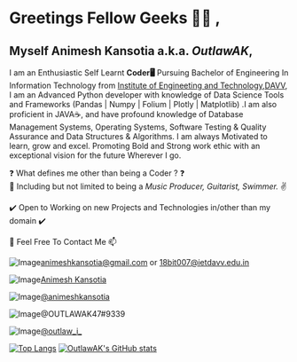 # Greetings Fellow Geeks 👋😁 ,


## Myself **Animesh Kansotia** a.k.a. **_OutlawAK_**,


I am an Enthusiastic Self Learnt **Coder🖥️** Pursuing Bachelor of Engineering In Information Technology from [Institute of Engineeting and Technology,DAVV](https://www.ietdavv.edu.in/), I am an Advanced Python developer with knowledge of Data Science Tools and Frameworks (Pandas | Numpy | Folium | Plotly | Matplotlib) .I am also proficient in JAVA☕, and have profound knowledge of Database Management Systems, Operating Systems, Software Testing & Quality Assurance and Data Structures & Algorithms. I am always Motivated to learn, grow and excel. Promoting Bold and Strong work ethic with an exceptional vision for the future Wherever I go.


❓ What defines me other than being a Coder ? ❓  
🤞 Including but not limited to being a _Music Producer, Guitarist, Swimmer._ ✌️ 


✔️ Open to Working on new Projects and Technologies in/other than my domain ✔️


🤙 Feel Free To Contact Me 📫

![Image](https://img.shields.io/badge/Gmail-D14836?style=for-the-badge&logo=gmail&logoColor=white)animeshkansotia@gmail.com or 18bit007@ietdavv.edu.in

![Image](https://img.shields.io/badge/LinkedIn-0077B5?style=for-the-badge&logo=linkedin&logoColor=white)[Animesh Kansotia](https://www.linkedin.com/in/animesh-kansotia-6b4478142/)

![Image](https://img.shields.io/badge/-Hackerrank-2EC866?style=for-the-badge&logo=HackerRank&logoColor=white)[@animeshkansotia](https://www.hackerrank.com/animeshkansotia)

![Image](https://img.shields.io/badge/Discord-7289DA?style=for-the-badge&logo=discord&logoColor=white)@OUTLAWAK47#9339

![Image](https://img.shields.io/badge/Instagram-E4405F?style=for-the-badge&logo=instagram&logoColor=white)[@outlaw_i_](https://www.instagram.com/outlaw_i_/)



[![Top Langs](https://github-readme-stats.vercel.app/api/top-langs/?username=OutlawAK&hide=powershell,xonsh&layout=compact&langs_count=10&theme=chartreuse-dark)](https://github.com/anuraghazra/github-readme-stats)
[![OutlawAK's GitHub stats](https://github-readme-stats.vercel.app/api?username=OutlawAK&show_icons=true&theme=chartreuse-dark&count_private=true&hide=contribs)](https://github.com/anuraghazra/github-readme-stats)
